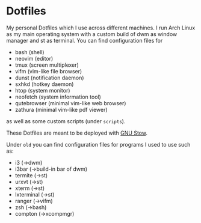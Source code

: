 # Dotfiles

My personal Dotfiles which I use across different machines. I run Arch Linux as my main operating system with a custom build of dwm as window manager and st as terminal.
You can find configuration files for

* bash (shell)
* neovim (editor)
* tmux (screen multiplexer)
* vifm (vim-like file browser)
* dunst (notification daemon)
* sxhkd (hotkey daemon)
* htop (system monitor)
* neofetch (system information tool)
* qutebrowser (minimal vim-like web browser)
* zathura (minimal vim-like pdf viewer)

as well as some custom scripts (under `scripts`).

These Dotfiles are meant to be deployed with [GNU Stow](https://stevenrbaker.com/tech/managing-dotfiles-with-gnu-stow.html).

Under `old` you can find configuration files for programs I used to use such as:

* i3 (->dwm)
* i3bar (->build-in bar of dwm)
* termite (->st)
* urxvt (->st)
* xterm (->st)
* lxterminal (->st)
* ranger (->vifm)
* zsh (->bash)
* compton (->xcompmgr)
<!--
If you are looking for some awesome Void Linux wallpapers I can suggest [here](https://alkusin.net/voidlinux/en#wallpapers).
-->
